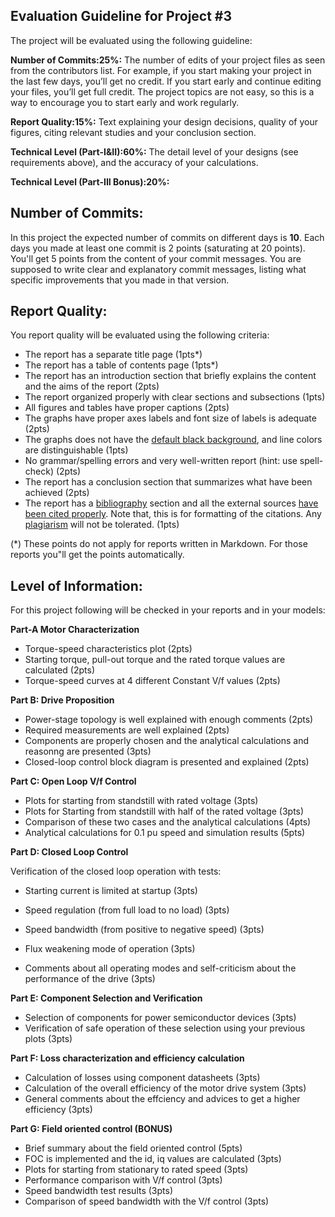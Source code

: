 ## Evaluation Guideline for Project #3

The project will be evaluated using the following guideline:

**Number of Commits:25%:** The number of edits of your project files as seen from the contributors list. For example, if you start making your project in the last few days, you’ll get no credit. If you start early and continue editing your files, you’ll get full credit. The project topics are not easy, so this is a way to encourage you to start early and work regularly.

**Report Quality:15%:** Text explaining your design decisions, quality of your figures, citing relevant studies and your conclusion section.

**Technical Level (Part-I&II):60%:** The detail level of your designs (see requirements above), and the accuracy of your calculations.

**Technical Level (Part-III Bonus):20%:**

## Number of Commits:

In this project the expected number of commits on different days is **10**. Each days you made at least one commit is 2 points (saturating at 20 points). You'll get 5 points from the content of your commit messages. You are supposed to write clear and explanatory commit messages, listing what  specific improvements that you made in that version.

## Report Quality:

You report quality will be evaluated using the following criteria:

- The report has a separate title page (1pts*)
- The report has a table of contents page (1pts*)
- The report has an introduction section that briefly explains the content and the aims of the report (2pts)
- The report organized properly with clear sections and subsections (1pts)
- All figures and tables have proper captions (2pts)
- The graphs have proper axes labels and font size of labels is adequate (2pts)
- The graphs does not have the [default black background](people.uncw.edu/hermanr/mat361/Printing%20Simulink%20Scope%20Image.pdf), and line colors are distinguishable (1pts)
- No grammar/spelling errors and very well-written report (hint: use spell-check) (2pts)
- The report has a conclusion section that summarizes what have been achieved (2pts)
- The report has a [bibliography](http://www.plagiarism.org/citing-sources/whats-a-bibliography/) section and all the external sources [have been cited properly](http://libguides.mit.edu/citing). Note that, this is for formatting of the citations. Any [plagiarism](http://www.plagiarism.org/plagiarism-101/what-is-plagiarism) will not be tolerated. (1pts)

(*) These points do not apply for reports written in Markdown. For those reports you"ll get the points automatically.

## Level of Information:

For this project following will be checked in your reports and in your models:

**Part-A Motor Characterization**

- Torque-speed characteristics plot (2pts)
- Starting torque, pull-out torque and the rated torque values are calculated (2pts)
- Torque-speed curves at 4 different Constant V/f values (2pts)

**Part B: Drive Proposition**

- Power-stage topology is well explained with enough comments (2pts)
- Required measurements are well explained (2pts)
- Components are properly chosen and the analytical calculations and reasonng are presented (3pts)
-  Closed-loop control block diagram is presented and explained (2pts)

**Part C: Open Loop V/f Control**

- Plots for starting from standstill with rated voltage (3pts)
- Plots for Starting from standstill with half of the rated voltage (3pts)
- Comparison of these two cases and the analytical calculations (4pts)
- Analytical calculations for 0.1 pu speed and simulation results (5pts)

**Part D: Closed Loop Control**

Verification of the closed loop operation with tests:

- Starting current is limited at startup (3pts)
- Speed regulation (from full load to no load) (3pts)
- Speed bandwidth (from positive to negative speed) (3pts)
- Flux weakening mode of operation (3pts)

- Comments about all operating modes and self-criticism about the performance of the drive (3pts)

**Part E: Component Selection and Verification**

- Selection of components for power semiconductor devices (3pts)
- Verification of safe operation of these selection using your previous plots (3pts)

**Part F: Loss characterization and efficiency calculation**

- Calculation of losses using component datasheets (3pts)
- Calculation of the overall efficiency of the motor drive system (3pts)
- General comments about the effciency and advices to get a higher efficiency (3pts)

**Part G: Field oriented control (BONUS)**

- Brief summary about the field oriented control  (5pts)
- FOC is implemented and the id, iq values are calculated (3pts)
- Plots for starting from stationary to rated speed (3pts)
- Performance comparison with V/f control (3pts)
- Speed bandwidth test results (3pts)
- Comparison of speed bandwidth with the V/f control (3pts)
